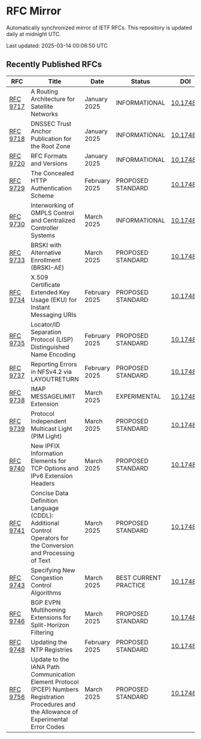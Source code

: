 # RFC Mirror

Automatically synchronized mirror of IETF RFCs. This repository is updated daily at midnight UTC.

Last updated: 2025-03-14 00:06:50 UTC

## Recently Published RFCs

| RFC | Title | Date | Status | DOI |
|-----|-------|------|--------|-----|
| [RFC 9717](rfcs/rfc9717.txt) | A Routing Architecture for Satellite Networks | January 2025 | INFORMATIONAL | [10.17487](https://doi.org/10.17487/RFC9717) |
| [RFC 9718](rfcs/rfc9718.txt) | DNSSEC Trust Anchor Publication for the Root Zone | January 2025 | INFORMATIONAL | [10.17487](https://doi.org/10.17487/RFC9718) |
| [RFC 9720](rfcs/rfc9720.txt) | RFC Formats and Versions | January 2025 | INFORMATIONAL | [10.17487](https://doi.org/10.17487/RFC9720) |
| [RFC 9729](rfcs/rfc9729.txt) | The Concealed HTTP Authentication Scheme | February 2025 | PROPOSED STANDARD | [10.17487](https://doi.org/10.17487/RFC9729) |
| [RFC 9730](rfcs/rfc9730.txt) | Interworking of GMPLS Control and Centralized Controller Systems | March 2025 | INFORMATIONAL | [10.17487](https://doi.org/10.17487/RFC9730) |
| [RFC 9733](rfcs/rfc9733.txt) | BRSKI with Alternative Enrollment (BRSKI-AE) | March 2025 | PROPOSED STANDARD | [10.17487](https://doi.org/10.17487/RFC9733) |
| [RFC 9734](rfcs/rfc9734.txt) | X.509 Certificate Extended Key Usage (EKU) for Instant Messaging URIs | February 2025 | PROPOSED STANDARD | [10.17487](https://doi.org/10.17487/RFC9734) |
| [RFC 9735](rfcs/rfc9735.txt) | Locator/ID Separation Protocol (LISP) Distinguished Name Encoding | February 2025 | PROPOSED STANDARD | [10.17487](https://doi.org/10.17487/RFC9735) |
| [RFC 9737](rfcs/rfc9737.txt) | Reporting Errors in NFSv4.2 via LAYOUTRETURN | February 2025 | PROPOSED STANDARD | [10.17487](https://doi.org/10.17487/RFC9737) |
| [RFC 9738](rfcs/rfc9738.txt) | IMAP MESSAGELIMIT Extension | March 2025 | EXPERIMENTAL | [10.17487](https://doi.org/10.17487/RFC9738) |
| [RFC 9739](rfcs/rfc9739.txt) | Protocol Independent Multicast Light (PIM Light) | March 2025 | PROPOSED STANDARD | [10.17487](https://doi.org/10.17487/RFC9739) |
| [RFC 9740](rfcs/rfc9740.txt) | New IPFIX Information Elements for TCP Options and IPv6 Extension Headers | March 2025 | PROPOSED STANDARD | [10.17487](https://doi.org/10.17487/RFC9740) |
| [RFC 9741](rfcs/rfc9741.txt) | Concise Data Definition Language (CDDL): Additional Control Operators for the Conversion and Processing of Text | March 2025 | PROPOSED STANDARD | [10.17487](https://doi.org/10.17487/RFC9741) |
| [RFC 9743](rfcs/rfc9743.txt) | Specifying New Congestion Control Algorithms | March 2025 | BEST CURRENT PRACTICE | [10.17487](https://doi.org/10.17487/RFC9743) |
| [RFC 9746](rfcs/rfc9746.txt) | BGP EVPN Multihoming Extensions for Split-Horizon Filtering | March 2025 | PROPOSED STANDARD | [10.17487](https://doi.org/10.17487/RFC9746) |
| [RFC 9748](rfcs/rfc9748.txt) | Updating the NTP Registries | February 2025 | PROPOSED STANDARD | [10.17487](https://doi.org/10.17487/RFC9748) |
| [RFC 9756](rfcs/rfc9756.txt) | Update to the IANA Path Communication Element Protocol (PCEP) Numbers Registration Procedures and the Allowance of Experimental Error Codes | March 2025 | PROPOSED STANDARD | [10.17487](https://doi.org/10.17487/RFC9756) |
